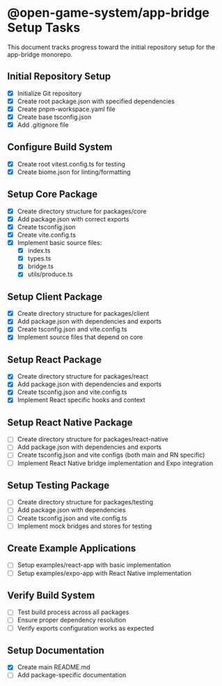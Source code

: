 # @open-game-system/app-bridge Setup Tasks

This document tracks progress toward the initial repository setup for the app-bridge monorepo.

## Initial Repository Setup

- [x] Initialize Git repository
- [x] Create root package.json with specified dependencies
- [x] Create pnpm-workspace.yaml file
- [x] Create base tsconfig.json
- [x] Add .gitignore file

## Configure Build System

- [x] Create root vitest.config.ts for testing
- [x] Create biome.json for linting/formatting

## Setup Core Package

- [x] Create directory structure for packages/core
- [x] Add package.json with correct exports
- [x] Create tsconfig.json
- [x] Create vite.config.ts
- [x] Implement basic source files:
  - [x] index.ts
  - [x] types.ts
  - [x] bridge.ts
  - [x] utils/produce.ts

## Setup Client Package

- [x] Create directory structure for packages/client
- [x] Add package.json with dependencies and exports
- [x] Create tsconfig.json and vite.config.ts
- [x] Implement source files that depend on core

## Setup React Package

- [x] Create directory structure for packages/react
- [x] Add package.json with dependencies and exports
- [x] Create tsconfig.json and vite.config.ts
- [x] Implement React specific hooks and context

## Setup React Native Package

- [ ] Create directory structure for packages/react-native
- [ ] Add package.json with dependencies and exports 
- [ ] Create tsconfig.json and vite configs (both main and RN specific)
- [ ] Implement React Native bridge implementation and Expo integration

## Setup Testing Package

- [ ] Create directory structure for packages/testing
- [ ] Add package.json with dependencies
- [ ] Create tsconfig.json and vite.config.ts
- [ ] Implement mock bridges and stores for testing

## Create Example Applications

- [ ] Setup examples/react-app with basic implementation
- [ ] Setup examples/expo-app with React Native implementation

## Verify Build System

- [ ] Test build process across all packages
- [ ] Ensure proper dependency resolution
- [ ] Verify exports configuration works as expected

## Setup Documentation

- [x] Create main README.md
- [ ] Add package-specific documentation 